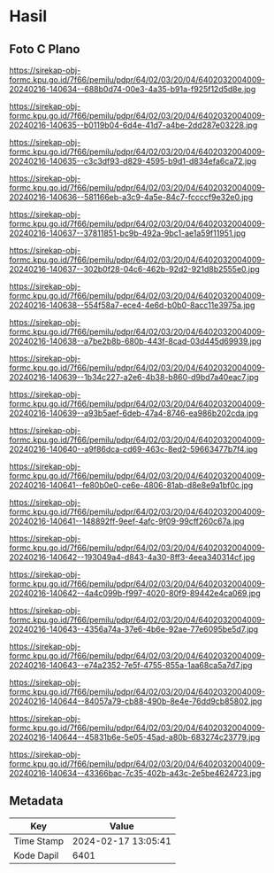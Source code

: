 # Hasil

## Foto C Plano

https://sirekap-obj-formc.kpu.go.id/7f66/pemilu/pdpr/64/02/03/20/04/6402032004009-20240216-140634--688b0d74-00e3-4a35-b91a-f925f12d5d8e.jpg

https://sirekap-obj-formc.kpu.go.id/7f66/pemilu/pdpr/64/02/03/20/04/6402032004009-20240216-140635--b0119b04-6d4e-41d7-a4be-2dd287e03228.jpg

https://sirekap-obj-formc.kpu.go.id/7f66/pemilu/pdpr/64/02/03/20/04/6402032004009-20240216-140635--c3c3df93-d829-4595-b9d1-d834efa6ca72.jpg

https://sirekap-obj-formc.kpu.go.id/7f66/pemilu/pdpr/64/02/03/20/04/6402032004009-20240216-140636--581166eb-a3c9-4a5e-84c7-fccccf9e32e0.jpg

https://sirekap-obj-formc.kpu.go.id/7f66/pemilu/pdpr/64/02/03/20/04/6402032004009-20240216-140637--37811851-bc9b-492a-9bc1-ae1a59f11951.jpg

https://sirekap-obj-formc.kpu.go.id/7f66/pemilu/pdpr/64/02/03/20/04/6402032004009-20240216-140637--302b0f28-04c6-462b-92d2-921d8b2555e0.jpg

https://sirekap-obj-formc.kpu.go.id/7f66/pemilu/pdpr/64/02/03/20/04/6402032004009-20240216-140638--554f58a7-ece4-4e6d-b0b0-8acc11e3975a.jpg

https://sirekap-obj-formc.kpu.go.id/7f66/pemilu/pdpr/64/02/03/20/04/6402032004009-20240216-140638--a7be2b8b-680b-443f-8cad-03d445d69939.jpg

https://sirekap-obj-formc.kpu.go.id/7f66/pemilu/pdpr/64/02/03/20/04/6402032004009-20240216-140639--1b34c227-a2e6-4b38-b860-d9bd7a40eac7.jpg

https://sirekap-obj-formc.kpu.go.id/7f66/pemilu/pdpr/64/02/03/20/04/6402032004009-20240216-140639--a93b5aef-6deb-47a4-8746-ea986b202cda.jpg

https://sirekap-obj-formc.kpu.go.id/7f66/pemilu/pdpr/64/02/03/20/04/6402032004009-20240216-140640--a9f86dca-cd69-463c-8ed2-59663477b7f4.jpg

https://sirekap-obj-formc.kpu.go.id/7f66/pemilu/pdpr/64/02/03/20/04/6402032004009-20240216-140641--fe80b0e0-ce6e-4806-81ab-d8e8e9a1bf0c.jpg

https://sirekap-obj-formc.kpu.go.id/7f66/pemilu/pdpr/64/02/03/20/04/6402032004009-20240216-140641--148892ff-9eef-4afc-9f09-99cff260c67a.jpg

https://sirekap-obj-formc.kpu.go.id/7f66/pemilu/pdpr/64/02/03/20/04/6402032004009-20240216-140642--193049a4-d843-4a30-8ff3-4eea340314cf.jpg

https://sirekap-obj-formc.kpu.go.id/7f66/pemilu/pdpr/64/02/03/20/04/6402032004009-20240216-140642--4a4c099b-f997-4020-80f9-89442e4ca069.jpg

https://sirekap-obj-formc.kpu.go.id/7f66/pemilu/pdpr/64/02/03/20/04/6402032004009-20240216-140643--4356a74a-37e6-4b6e-92ae-77e6095be5d7.jpg

https://sirekap-obj-formc.kpu.go.id/7f66/pemilu/pdpr/64/02/03/20/04/6402032004009-20240216-140643--e74a2352-7e5f-4755-855a-1aa68ca5a7d7.jpg

https://sirekap-obj-formc.kpu.go.id/7f66/pemilu/pdpr/64/02/03/20/04/6402032004009-20240216-140644--84057a79-cb88-490b-8e4e-76dd9cb85802.jpg

https://sirekap-obj-formc.kpu.go.id/7f66/pemilu/pdpr/64/02/03/20/04/6402032004009-20240216-140644--45831b6e-5e05-45ad-a80b-683274c23779.jpg

https://sirekap-obj-formc.kpu.go.id/7f66/pemilu/pdpr/64/02/03/20/04/6402032004009-20240216-140634--43366bac-7c35-402b-a43c-2e5be4624723.jpg


## Metadata

| Key        | Value               |
| ---------- | ------------------- |
| Time Stamp | 2024-02-17 13:05:41 |
| Kode Dapil | 6401                |



